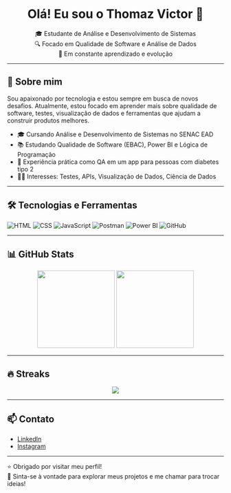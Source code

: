 <h1 align="center">Olá! Eu sou o Thomaz Victor 👋</h1>

<p align="center">
  🎓 Estudante de Análise e Desenvolvimento de Sistemas<br>
  🔍 Focado em Qualidade de Software e Análise de Dados<br>
  🚀 Em constante aprendizado e evolução
</p>

---

## 🚀 Sobre mim

Sou apaixonado por tecnologia e estou sempre em busca de novos desafios. Atualmente, estou focado em aprender mais sobre qualidade de software, testes, visualização de dados e ferramentas que ajudam a construir produtos melhores.

- 🎓 Cursando Análise e Desenvolvimento de Sistemas no SENAC EAD  
- 📚 Estudando Qualidade de Software (EBAC), Power BI e Lógica de Programação  
- 🧪 Experiência prática como QA em um app para pessoas com diabetes tipo 2  
- 👨‍💻 Interesses: Testes, APIs, Visualização de Dados, Ciência de Dados

---

## 🛠️ Tecnologias e Ferramentas

![HTML](https://img.shields.io/badge/HTML5-E34F26?style=for-the-badge&logo=html5&logoColor=white)
![CSS](https://img.shields.io/badge/CSS3-1572B6?style=for-the-badge&logo=css3&logoColor=white)
![JavaScript](https://img.shields.io/badge/JavaScript-F7DF1E?style=for-the-badge&logo=javascript&logoColor=black)
![Postman](https://img.shields.io/badge/Postman-FF6C37?style=for-the-badge&logo=postman&logoColor=white)
![Power BI](https://img.shields.io/badge/Power%20BI-F2C811?style=for-the-badge&logo=powerbi&logoColor=black)
![GitHub](https://img.shields.io/badge/GitHub-100000?style=for-the-badge&logo=github&logoColor=white)

---

## 📊 GitHub Stats

<div align="center">
  <img height="180em" src="https://github-readme-stats.vercel.app/api?username=thomazvictorr&show_icons=true&theme=tokyonight"/>
  <img height="180em" src="https://github-readme-stats.vercel.app/api/top-langs/?username=thomazvictorr&layout=compact&theme=tokyonight"/>
</div>

---

## 🔥 Streaks

<div align="center">
  <img src="https://github-readme-streak-stats.herokuapp.com/?user=thomazvictorr&theme=tokyonight" />
</div>

---

## 📫 Contato

- [LinkedIn](https://www.linkedin.com/in/thomazvictorr)
- [Instagram](https://www.instagram.com/thomazvictorr)

---

⭐ Obrigado por visitar meu perfil!  
📌 Sinta-se à vontade para explorar meus projetos e me chamar para trocar ideias!  
